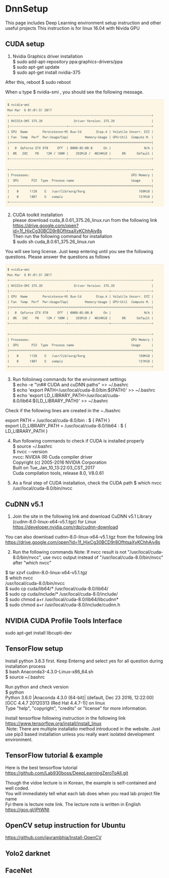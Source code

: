 # DnnSetup
This page includes Deep Learning environment setup instruction and other useful projects
This instruction is for linux 16.04 with Nivida GPU

## CUDA setup 
1. Nvidia Graphics driver installation  <br />
  $ sudo add-apt-repository ppa:graphics-drivers/ppa  <br />
  $ sudo apt-get update  <br />
  $ sudo apt-get install nvidia-375  <br />

  After this, reboot 
  $ sudo reboot  <br />
  
  When u type  $ nvidia-smi   , you should see the following message. 
  
![Alt text](https://github.com/Lab930boss/DnnSetup/blob/master/nvidia%20driver%20info.png?raw=true "GPU info") <br />

2. CUDA toolkit installation  <br />
  please download cuda_8.0.61_375.26_linux.run from the following link <br />
  https://drive.google.com/open?id=1f_HjxCg30BCD9r8OfhtsaXyKChhAiy8s <br />
  Then run the following command for installation <br />
  $ sudo sh cuda_8.0.61_375.26_linux.run <br />
  
  You will see long license. Just keep entering until you see the following questions. 
  Please answer the questions as follows
  
  ![Alt text](https://github.com/Lab930boss/DnnSetup/blob/master/nvidia%20driver%20info.png?raw=true "GPU info") <br />
    
3. Run folloiinwg commands for the environment settings <br />
  $ echo -e "\n## CUDA and cuDNN paths"  >> ~/.bashrc     <br />
  $ echo 'export PATH=/usr/local/cuda-8.0/bin:${PATH}' >> ~/.bashrc     <br />
  $ echo 'export LD_LIBRARY_PATH=/usr/local/cuda-8.0/lib64:${LD_LIBRARY_PATH}' >> ~/.bashrc     <br />

  Check if the following lines are created in the ~./bashrc <br />

  export PATH = /usr/local/cuda-8.0/bin : $ { PATH } <br />
  export LD_LIBRARY_PATH = /usr/local/cuda-8.0/lib64 : $ { LD_LIBRARY_PATH } <br />

4. Run following commands to check if CUDA is installed properly <br />
  $ source ~/.bashrc  <br />
  $ nvcc --version  <br />
  nvcc: NVIDIA (R) Cuda compiler driver  <br />
  Copyright (c) 2005-2016 NVIDIA Corporation  <br />
  Built on Tue_Jan_10_13:22:03_CST_2017  <br />
  Cuda compilation tools, release 8.0, V8.0.61  <br />

5. As a final step of CUDA installation, check the CUDA path
  $ which nvcc  
  /usr/local/cuda-8.0/bin/nvcc

## CuDNN v5.1 
1. Join the site in the following link and download CuDNN v5.1 Library (cudnn-8.0-linux-x64-v5.1.tgz) for Linux
  https://developer.nvidia.com/rdp/cudnn-download

  You can also download cudnn-8.0-linux-x64-v5.1.tgz  from the following link <br />
  https://drive.google.com/open?id=1f_HjxCg30BCD9r8OfhtsaXyKChhAiy8s <br />

2. Run the following commands
 Note: If nvcc result is not "/usr/local/cuda-8.0/bin/nvcc", use nvcc output instead of "/usr/local/cuda-8.0/bin/nvcc" after "which nvcc"

  $ tar xzvf cudnn-8.0-linux-x64-v5.1.tgz <br />
  $ which nvcc <br />
  /usr/local/cuda-8.0/bin/nvcc <br />
  $ sudo cp cuda/lib64/* /usr/local/cuda-8.0/lib64/ <br />
  $ sudo cp cuda/include/* /usr/local/cuda-8.0/include/ <br />
  $ sudo chmod a+r /usr/local/cuda-8.0/lib64/libcudnn* <br />
  $ sudo chmod a+r /usr/local/cuda-8.0/include/cudnn.h <br />

## NVIDIA CUDA Profile Tools Interface 
  sudo apt-get install libcupti-dev <br />

## TensorFlow setup 
  Install python 3.6.3 first. Keep Enterng and select yes for all question during installation process <br />
  $ bash Anaconda3-4.3.0-Linux-x86_64.sh <br /> 
  $ source ~/.bashrc <br />
  
  Run python and check version <br />
  $ python <br />
  Python 3.6.0 |Anaconda 4.3.0 (64-bit)| (default, Dec 23 2016, 12:22:00)  <br />
  [GCC 4.4.7 20120313 (Red Hat 4.4.7-1)] on linux <br />
  Type "help", "copyright", "credits" or "license" for more information. <br />
  

  Install tensorflow following instruction in the following link <br />
  https://www.tensorflow.org/install/install_linux <br />
  Note: There are multiple installatio method introduced in the website. Just use pip3 based installation unless you really want isolated development environment.

## TensorFlow tutorial & example 
  Here is the best tensorflow tutorial  <br />
  https://github.com/Lab930boss/DeepLearningZeroToAll.git   <br />

  Though the vidoe lecture is in Korean, the example is self-contained and well coded.   <br />
  You will immediately tell what each lab does when you read lab project file name   <br />
  Fyi there is lecture note link. The lecture note is written in English   <br />
  https://goo.gl/jPtWNt

## OpenCV setup instruction for Ubuntu
https://github.com/jayrambhia/Install-OpenCV


## Yolo2 darknet


## FaceNet

